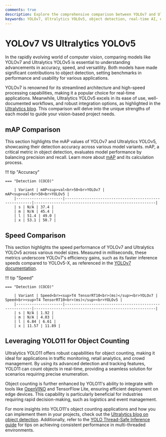 ```yaml
---
comments: true
description: Explore the comprehensive comparison between YOLOv7 and Ultralytics YOLOv5, two leading models in real-time object detection and computer vision. Discover their performance metrics, speed-accuracy trade-offs, and innovations for edge AI and real-time AI applications.
keywords: YOLOv7, Ultralytics YOLOv5, object detection, real-time AI, edge AI, computer vision, model comparison, YOLO models
---
```


# YOLOv7 VS Ultralytics YOLOv5

In the rapidly evolving world of computer vision, comparing models like YOLOv7 and Ultralytics YOLOv5 is essential to understanding advancements in accuracy, speed, and versatility. Both models have made significant contributions to object detection, setting benchmarks in performance and usability for various applications.

YOLOv7 is renowned for its streamlined architecture and high-speed processing capabilities, making it a popular choice for real-time applications. Meanwhile, Ultralytics YOLOv5 excels in its ease of use, well-documented workflows, and robust integration options, as highlighted in the [Ultralytics blog](https://www.ultralytics.com/blog/introducing-ultralytics-yolo11-enterprise-models). This comparison will delve into the unique strengths of each model to guide your vision-based project needs.


## mAP Comparison

This section highlights the mAP values of YOLOv7 and Ultralytics YOLOv5, showcasing their detection accuracy across various model variants. mAP, a critical metric in object detection, evaluates model performance by balancing precision and recall. Learn more about [mAP](https://www.ultralytics.com/glossary/mean-average-precision-map) and its calculation process.


!!! tip "Accuracy"

	=== "Detection (COCO)"

		| Variant | mAP<sup>val<br>50<br>YOLOv7 | mAP<sup>val<br>50<br>YOLOv5 |
		|---------------------|-------------------------------------------------------|-------------------------------------------------------|
		| s | N/A | 37.4 |
		| m | N/A | 45.4 |
		| l | 51.4 | 49.0 |
		| x | 53.1 | 50.7 |
		

## Speed Comparison

This section highlights the speed performance of YOLOv7 and Ultralytics YOLOv5 across various model sizes. Measured in milliseconds, these metrics underscore YOLOv7's efficiency gains, such as its faster inference speeds compared to YOLOv5-X, as referenced in the [YOLOv7 documentation](https://docs.ultralytics.com/models/yolov7/).


!!! tip "Speed"

	=== "Detection (COCO)"

		| Variant | Speed<br><sup>T4 TensorRT10<br>(ms)</sup><br>YOLOv7 | Speed<br><sup>T4 TensorRT10<br>(ms)</sup><br>YOLOv5 |
		|---------------------|-------------------------------------------------------|-------------------------------------------------------|
		| s | N/A | 1.92 |
		| m | N/A | 4.03 |
		| l | 6.84 | 6.61 |
		| x | 11.57 | 11.89 |

## Leveraging YOLO11 for Object Counting

Ultralytics YOLO11 offers robust capabilities for object counting, making it ideal for applications in traffic monitoring, retail analytics, and crowd management. By using its advanced detection and tracking features, YOLO11 can count objects in real-time, providing a seamless solution for scenarios requiring precise enumeration.

Object counting is further enhanced by YOLO11's ability to integrate with tools like [OpenVINO](https://docs.ultralytics.com/integrations/openvino/) and TensorFlow Lite, ensuring efficient deployment on edge devices. This capability is particularly beneficial for industries requiring rapid decision-making, such as logistics and event management.

For more insights into YOLO11's object counting applications and how you can implement them in your projects, check out the [Ultralytics blog on object detection](https://www.ultralytics.com/blog/how-to-use-ultralytics-yolo11-for-object-detection). Additionally, refer to the [YOLO Thread-Safe Inference guide](https://docs.ultralytics.com/guides/yolo-thread-safe-inference/) for tips on achieving consistent performance in multi-threaded environments.
